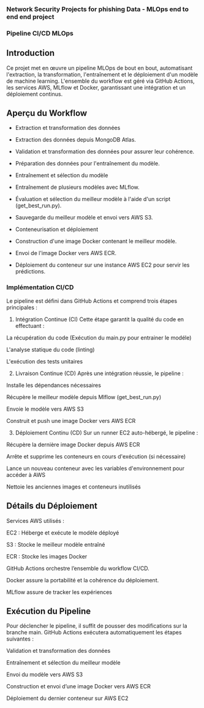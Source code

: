 ### Network Security Projects for phishing Data - MLOps end to end end project

### Pipeline CI/CD MLOps
## Introduction
Ce projet met en œuvre un pipeline MLOps de bout en bout, automatisant l'extraction, la transformation, l'entraînement et le déploiement d'un modèle de machine learning. L'ensemble du workflow est géré via GitHub Actions, les services AWS, MLflow et Docker, garantissant une intégration et un déploiement continus.

## Aperçu du Workflow
 - Extraction et transformation des données

 - Extraction des données depuis MongoDB Atlas.

 - Validation et transformation des données pour assurer leur cohérence.

 - Préparation des données pour l'entraînement du modèle.

 - Entraînement et sélection du modèle

 - Entraînement de plusieurs modèles avec MLflow.

 - Évaluation et sélection du meilleur modèle à l'aide d'un script (get_best_run.py).

 - Sauvegarde du meilleur modèle et envoi vers AWS S3.

 - Conteneurisation et déploiement

 - Construction d'une image Docker contenant le meilleur modèle.

 - Envoi de l'image Docker vers AWS ECR.

 - Déploiement du conteneur sur une instance AWS EC2 pour servir les prédictions.

### Implémentation CI/CD
Le pipeline est défini dans GitHub Actions et comprend trois étapes principales :

1. Intégration Continue (CI)
Cette étape garantit la qualité du code en effectuant :

La récupération du code (Exécution du main.py pour entrainer le modéle)

L'analyse statique du code (linting)

L'exécution des tests unitaires

2. Livraison Continue (CD)
Après une intégration réussie, le pipeline :

Installe les dépendances nécessaires

Récupère le meilleur modèle depuis Mlflow (get_best_run.py)

Envoie le modèle vers AWS S3

Construit et push une image Docker vers AWS ECR

3. Déploiement Continu (CD)
Sur un runner EC2 auto-hébergé, le pipeline :

Récupère la dernière image Docker depuis AWS ECR

Arrête et supprime les conteneurs en cours d'exécution (si nécessaire)

Lance un nouveau conteneur avec les variables d'environnement pour accéder à AWS

Nettoie les anciennes images et conteneurs inutilisés

## Détails du Déploiement
Services AWS utilisés :

EC2 : Héberge et exécute le modèle déployé

S3 : Stocke le meilleur modèle entraîné

ECR : Stocke les images Docker

GitHub Actions orchestre l’ensemble du workflow CI/CD.

Docker assure la portabilité et la cohérence du déploiement.

MLflow assure de tracker les expériences

## Exécution du Pipeline
Pour déclencher le pipeline, il suffit de pousser des modifications sur la branche main. GitHub Actions exécutera automatiquement les étapes suivantes :

Validation et transformation des données

Entraînement et sélection du meilleur modèle

Envoi du modèle vers AWS S3

Construction et envoi d’une image Docker vers AWS ECR

Déploiement du dernier conteneur sur AWS EC2
